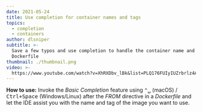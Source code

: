 ```yaml
---
date: 2021-05-24
title: Use completion for container names and tags
topics:
  - completion
  - containers
author: dlsniper
subtitle: >-
  Save a few typos and use completion to handle the container name and tag in a
  Dockerfile
thumbnail: ./thumbnail.png
video: >-
  https://www.youtube.com/watch?v=XhRXDbv_lBk&list=PLQ176FUIyIUZrbrlz4AY1V8VzBJKZyVlW&index=137
---
```


**How to use:**
Invoke the _Basic Completion_ feature using <kbd>⌃␣</kbd> (macOS) / <kbd>Ctrl+Space</kbd> (Windows/Linux) after the _FROM_ directive in a _Dockerfile_ and let the IDE assist you with the name and tag of the image you want to use.
